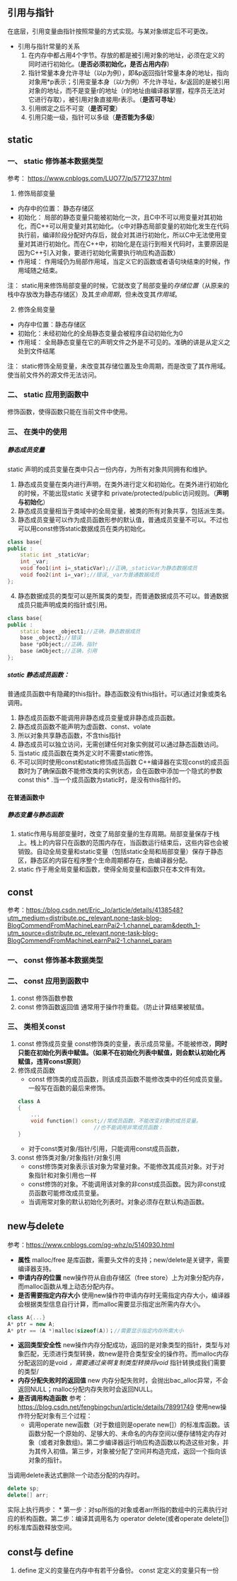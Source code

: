 ## 引用与指针
 在底层，引用变量由指针按照常量的方式实现。与某对象绑定后不可更改。
* 引用与指针常量的关系
    1.  在内存中都占用4个字节。存放的都是被引用对象的地址，必须在定义的同时进行初始化。(__是否必须初始化，是否占用内存__)
    2.  指针常量本身允许寻址（以p为例），即&p返回指针常量本身的地址，指向对象用*p表示；引用变量本身（以r为例）不允许寻址，&r返回的是被引用对象的地址，而不是变量r的地址（r的地址由编译器掌握，程序员无法对它进行存取），被引用对象直接用r表示。（__是否可寻址__）
    3.  引用绑定之后不可变（__是否可变__）
    4.  引用只能一级，指针可以多级（__是否能为多级__）


## static

### 一、 static 修饰基本数据类型
参考： https://www.cnblogs.com/LUO77/p/5771237.html
1.  修饰局部变量
* 内存中的位置： 静态存储区
* 初始化： 局部的静态变量只能被初始化一次，且C中不可以用变量对其初始化，而C++可以用变量对其初始化。（c中对静态局部变量的初始化发生在代码执行前，编译阶段分配好内存后，就会对其进行初始化，所以C中无法使用变量对其进行初始化。而在C++中，初始化是在运行到相关代码时，主要原因是因为C++引入对象，要进行初始化需要执行响应构造函数）
* 作用域： 作用域仍为局部作用域，当定义它的函数或者语句块结束的时候，作用域随之结束。


注：  static用来修饰局部变量的时候，它就改变了局部变量的*存储位置*（从原来的栈中存放改为静态存储区）及其*生命周期*，但未改变其*作用域*。

2.  修饰全局变量
 * 内存中位置：静态存储区
 * 初始化：未经初始化的全局静态变量会被程序自动初始化为0
 * 作用域： 全局静态变量在它的声明文件之外是不可见的。准确的讲是从定义之处到文件结尾

 注： static修饰全局变量，未改变其存储位置及生命周期，而是改变了其作用域。使当前文件外的源文件无法访问。

### 二、 static 应用到函数中
修饰函数，使得函数只能在当前文件中使用。
### 三、 在类中的使用
##### 静态成员变量
static 声明的成员变量在类中只占一份内存，为所有对象共同拥有和维护。
1. 静态成员变量在类内进行声明，在类外进行定义和初始化。在类外进行初始化的时候，不能出现static 关键字和 private/protected/public访问规则。（__声明与初始化__）
2. 静态成员变量相当于类域中的全局变量，被类的所有对象共享，包括派生类。
3. 静态成员变量可以作为成员函数形参的默认值，普通成员变量不可以。不过也可以用const修饰static数据成员在类内初始化。
```C++
class base{ 
public : 
    static int _staticVar; 
    int _var; 
    void foo1(int i=_staticVar);//正确,_staticVar为静态数据成员 
    void foo2(int i=_var);//错误,_var为普通数据成员 
};
```
4. 静态数据成员的类型可以是所属类的类型，而普通数据成员不可以。普通数据成员只能声明成类的指针或引用。
```C++
class base{ 
public : 
    static base _object1;//正确，静态数据成员 
    base _object2;//错误 
    base *pObject;//正确，指针 
    base &mObject;//正确，引用 
};
```

##### static 静态成员函数：
普通成员函数中有隐藏的this指针。静态函数没有this指针。可以通过对象或类名调用。
1. 静态成员函数不能调用非静态成员变量或非静态成员函数。
2. 静态成员函数不能声明为虚函数、const、volate
3. 所以对象共享静态函数，不含this指针
4. 静态成员可以独立访问，无需创建任何对象实例就可以通过静态函数访问。
5. 当static 成员函数在类外定义时不需要static修饰。
6. 不可以同时使用const和static修饰成员函数
    C++编译器在实现const的成员函数时为了确保函数不能修改类的实例状态，会在函数中添加一个隐式的参数const this* .当一个成员函数为static时，是没有this指针的。

#### 在普通函数中
##### 静态变量与静态函数
1. static作用与局部变量时，改变了局部变量的生存周期。局部变量保存于栈上。栈上的内容只在函数的范围内存在，当函数运行结束后，这些内容也会被销毁。自动全局变量和static变量（包括static全局和局部变量）保存于静态区，静态区的内容在程序整个生命周期都存在，由编译器分配。
2. static 作于用全局变量和函数，使得全局变量和函数只在本文件有效。

## const
参考：https://blog.csdn.net/Eric_Jo/article/details/4138548?utm_medium=distribute.pc_relevant.none-task-blog-BlogCommendFromMachineLearnPai2-1.channel_param&depth_1-utm_source=distribute.pc_relevant.none-task-blog-BlogCommendFromMachineLearnPai2-1.channel_param
### 一、 const 修饰基本数据类型

### 二、 const 应用到函数中
1. const 修饰函数参数
2. const 修饰函数返回值
通常用于操作符重载。（防止计算结果被赋值。
### 三、 类相关const
1. const 修饰成员变量
const修饰类的变量，表示成员常量。不能被修改，**同时只能在初始化列表中赋值。（如果不在初始化列表中赋值，则会默认初始化再赋值，违背const原则）**
2. 修饰成员函数
    * const 修饰类的成员函数，则该成员函数不能修改类中的任何成员变量。一般写在函数的最后来修饰。
    ```c++
    class A
    {
        ...
        void function() const;//常成员函数，不能改变对象的成员变量。
                            //也不能调用非常成员函数；
    }
    ```
    *  对于const类对象/指针/引用，只能调用const成员函数，
3. const 修饰类对象/对象指针/对象引用
    * const修饰类对象表示该对象为常量对象。不能修改其成员对象。对于对象指针和对象引用也一样
    * const修饰的对象。不能调用该对象的非const成员函数。因为非const成员函数可能修改成员变量。
    * 当调用常对象的默认初始化列表时。对象必须存在默认构造函数。
    
## new与delete
参考：https://www.cnblogs.com/qg-whz/p/5140930.html
* **属性**
 malloc/free 是库函数，需要头文件的支持；new/delete是关键字，需要编译器支持。
* **申请内存的位置**
 new操作符从自由存储区（free store）上为对象分配内存，而malloc函数从堆上动态分配内存。
* **是否需要指定内存大小** 
使用new操作符申请内存时无需指定内存大小，编译器会根据类型信息自行计算，而malloc需要显示指定出所需内存大小。
```cpp
class A{...}
A* ptr = new A;
A* ptr == (A *)malloc(sizeof(A))；//需要显示指定内存所需大小
```
* **返回类型安全性**
new操作内存分配成功，返回的是对象类型的指针，类型与对象匹配，无须进行类型转换，故new是符合类型安全的操作符。而malloc内存分配返回的是void *，需要通过亲啊复制类型转换将void* 指针转换成我们需要的类型/
* **内存分配失败时的返回值**
new 内存分配失败时，会抛出bac_alloc异常，不会返回NULL；malloc分配内存失败时会返回NULL。
* **是否调用构造函数**
参考：https://blog.csdn.net/fengbingchun/article/details/78991749
使用new操作符分配对象有三个过程：
    * 调用operate new函数（对于数组则是operate new[]）的标准库函数。该函数分配一个原始的、足够大的、未命名的内存空间以便存储特定内存对象（或者对象数组)。第二步编译器运行响应构造函数以构造这些对象，并为其传入初值。第三步，对象被分配了空间并构造完成，返回一个指向该对象的指针。


当调用delete表达式删除一个动态分配的内存时。
```cpp
delete sp;
delete[] arr;
```
实际上执行两步：
    * 第一步：对sp所指的对象或者arr所指的数组中的元素执行对应的析构函数。第二步：编译其调用名为 operator delete(或者operate delete[])的标准库函数释放空间。





## const与 define
1. define 定义的变量在内存中有若干分备份。 const 定定义的变量只有一份